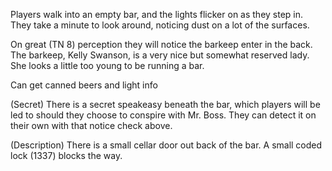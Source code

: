 Players walk into an empty bar, and the lights flicker on as they step in. They take a minute to look around, noticing dust on a lot of the surfaces.

On great (TN 8) perception they will notice the barkeep enter in the back. The barkeep, Kelly Swanson, is a very nice but somewhat reserved lady. She looks a little too young to be running a bar.

Can get canned beers and light info

(Secret)
There is a secret speakeasy beneath the bar, which players will be led to should they choose to conspire with Mr. Boss.
They can detect it on their own with that notice check above.

(Description)
There is a small cellar door out back of the bar. A small coded lock (1337) blocks the way.